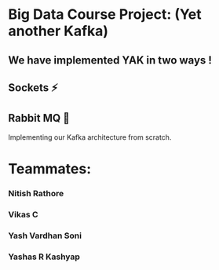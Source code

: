 # Big Data Course Project: (Yet another Kafka)
## We have implemented YAK in two ways ! 
  ## Sockets ⚡️
  ## Rabbit MQ 🐰

Implementing our Kafka architecture from scratch.

# Teammates:
### Nitish Rathore
### Vikas C
### Yash Vardhan Soni
### Yashas R Kashyap
